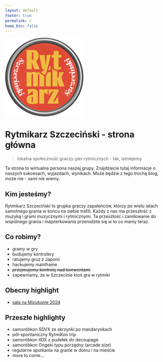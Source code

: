 ```yaml
---
layout: default
footer: true
permalink: /
home_btn: false
---
```


<img src="/src/assets/img/favicon.png" style="background-color:transparent; width: 256px;">

# Rytmikarz Szczeciński - strona główna

> lokalna społeczność graczy gier rytmicznych - tak, istniejemy

Ta strona to wirtualna persona naszej grupy. Znajdziecie tutaj informacje o naszych sukcesach, wyjazdach, wynikach. Może będzie z tego trochę blog, może nie - sami nie wiemy.

## Kim jesteśmy?

Rytmikarz Szczeciński to grupka graczy zapaleńców, którzy po wielu latach samotnego grania w końcu na siebie trafili. Każdy z nas ma przeszłość z muzyką i grami muzycznymi i rytmicznymi. Ta przeszłość i zamiłowanie do wspólnego grania i majsterkowania przerodziła się w to co mamy teraz.

## Co robimy?

- gramy w gry
- budujemy kontrolery
- ratujemy gruz z Japonii
- hackujemy mainframe
- ~~przejmujemy kontrolę nad konwentami~~
- zapewniamy, że w Szczecinie ktoś gra w rytmiki

## Obecny highlight

- [sala na Mizukonie 2024](/mizukon2024)

## Przeszłe highlighty

- samoróbkon SDVX ze skrzynki po mandarynkach
- pół-spontaniczny RytmiKon trip
- samoróbkon IIDX z pudełek do decoupage
- samoróbkon Ongeki typu porządny (arcade size)
- regularne spotkania na granie w domu i na mieście
- more to come...